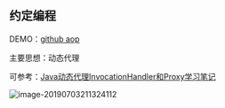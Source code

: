 ## 约定编程

DEMO：[github aop](https://github.com/BeginMan/starterboot/blob/master/example-aop/src/test/java/com/limbo/exampleaop/TestAop.java)

主要思想：动态代理

可参考：[Java动态代理InvocationHandler和Proxy学习笔记](https://blog.csdn.net/yaomingyang/article/details/80981004)

![image-20190703211324112](http://limbo.oss-cn-beijing.aliyuncs.com/2019-07-03-131324.png)

